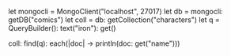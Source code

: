 
  let mongocli = MongoClient("localhost", 27017)
  let db = mongocli: getDB("comics")
  let coll = db: getCollection("characters")
  let q = QueryBuilder(): text("iron"): get()

  coll: find(q): each(|doc| -> println(doc: get("name")))



